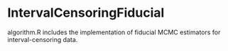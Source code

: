 # IntervalCensoringFiducial
algorithm.R includes the implementation of fiducial MCMC estimators for interval-censoring data. 
